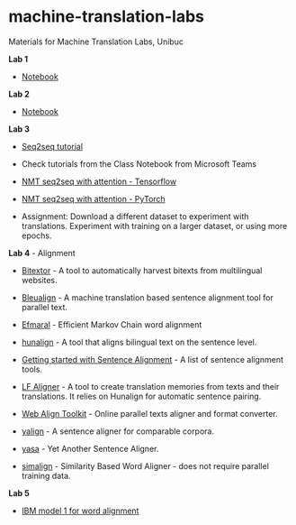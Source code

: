 # machine-translation-labs
Materials for Machine Translation Labs, Unibuc

**Lab 1** 

- [Notebook](https://github.com/bucuram/machine-translation-labs/blob/main/Lab1_MT.ipynb)

**Lab 2**

- [Notebook](https://github.com/bucuram/machine-translation-labs/blob/main/Lab2_MT.ipynb)

**Lab 3**

- [Seq2seq tutorial](https://jalammar.github.io/visualizing-neural-machine-translation-mechanics-of-seq2seq-models-with-attention/)

- Check tutorials from the Class Notebook from Microsoft Teams

- [NMT seq2seq with attention - Tensorflow](https://www.tensorflow.org/text/tutorials/nmt_with_attention)

- [NMT seq2seq with attention - PyTorch](https://pytorch.org/tutorials/intermediate/seq2seq_translation_tutorial.html)

- Assignment: Download a different dataset to experiment with translations. Experiment with training on a larger dataset, or using more epochs.

**Lab 4** - Alignment

- [Bitextor](https://github.com/bitextor/bitextor) - A tool to automatically harvest bitexts from multilingual websites. 

- [Bleualign](https://github.com/rsennrich/Bleualign) - A machine translation based sentence alignment tool for parallel text.

- [Efmaral](https://github.com/robertostling/efmaral) - Efficient Markov Chain word alignment

- [hunalign](https://github.com/danielvarga/hunalign) - A tool that aligns bilingual text on the sentence level.

- [Getting started with Sentence Alignment](https://textprocessing.org/getting-started-with-sentence-alignment) - A list of sentence alignment tools.

- [LF Aligner](https://sourceforge.net/projects/aligner/) - A tool to create translation memories from texts and their translations. It relies on Hunalign for automatic sentence pairing.

- [Web Align Toolkit](http://phraseotext.univ-grenoble-alpes.fr/webAlignToolkit/) - Online parallel texts aligner and format converter.

- [yalign](https://github.com/machinalis/yalign) - A sentence aligner for comparable corpora.

- [yasa](http://rali.iro.umontreal.ca/rali/?q=en/yasa) - Yet Another Sentence Aligner.

- [simalign](https://github.com/cisnlp/simalign) - Similarity Based Word Aligner - does not require parallel training data.

**Lab 5**

- [IBM model 1 for word alignment](https://github.com/bucuram/machine-translation-labs/blob/main/Lab5_MT.ipynb)




